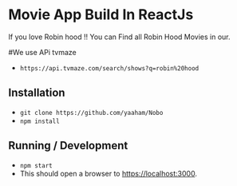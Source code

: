 # Movie App Build In ReactJs

If you love Robin hood !! You can Find all Robin Hood Movies in our.

#We use APi tvmaze 
*  `https://api.tvmaze.com/search/shows?q=robin%20hood`
## Installation
* `git clone https://github.com/yaaham/Nobo`
* `npm install`

## Running / Development
* `npm start`
* This should open a browser to [https://localhost:3000](https://localhost:3000). 